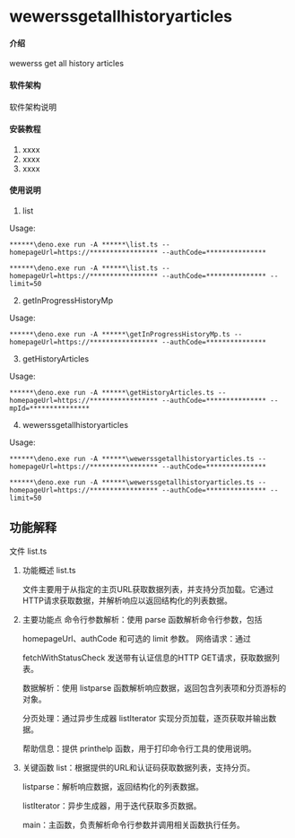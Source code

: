 # wewerssgetallhistoryarticles

#### 介绍

wewerss get all history articles

#### 软件架构

软件架构说明

#### 安装教程

1. xxxx
2. xxxx
3. xxxx

#### 使用说明

1. list

Usage:

`******\deno.exe run -A ******\list.ts --homepageUrl=https://***************** --authCode=***************`

`******\deno.exe run -A ******\list.ts --homepageUrl=https://***************** --authCode=*************** --limit=50`

2. getInProgressHistoryMp

Usage:

`******\deno.exe run -A ******\getInProgressHistoryMp.ts --homepageUrl=https://***************** --authCode=***************`

3. getHistoryArticles

Usage:

`******\deno.exe run -A ******\getHistoryArticles.ts --homepageUrl=https://***************** --authCode=*************** --mpId=***************`

4. wewerssgetallhistoryarticles

Usage:

`******\deno.exe run -A ******\wewerssgetallhistoryarticles.ts --homepageUrl=https://***************** --authCode=***************`

`******\deno.exe run -A ******\wewerssgetallhistoryarticles.ts --homepageUrl=https://***************** --authCode=*************** --limit=50`

## 功能解释

文件 list.ts

1. 功能概述 list.ts

   文件主要用于从指定的主页URL获取数据列表，并支持分页加载。它通过HTTP请求获取数据，并解析响应以返回结构化的列表数据。

2. 主要功能点 命令行参数解析：使用 parse 函数解析命令行参数，包括

   homepageUrl、authCode 和可选的 limit 参数。 网络请求：通过

   fetchWithStatusCheck 发送带有认证信息的HTTP GET请求，获取数据列表。

   数据解析：使用 listparse 函数解析响应数据，返回包含列表项和分页游标的对象。

   分页处理：通过异步生成器 listIterator 实现分页加载，逐页获取并输出数据。

   帮助信息：提供 printhelp 函数，用于打印命令行工具的使用说明。

3. 关键函数 list：根据提供的URL和认证码获取数据列表，支持分页。

   listparse：解析响应数据，返回结构化的列表数据。

   listIterator：异步生成器，用于迭代获取多页数据。

   main：主函数，负责解析命令行参数并调用相关函数执行任务。
